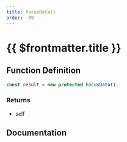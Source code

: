 ```yaml
---
title: focusData()
order: -99
---
```


# {{ $frontmatter.title }}

## Function Definition

```ts
const result = new protected FocusData();
```

### Returns

* self

## Documentation

<!--@include: ./parts/focusData.md-->
